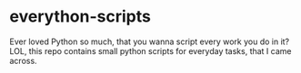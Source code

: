 # everython-scripts
Ever loved Python so much, that you wanna script every work you do in it? LOL, this repo contains small python scripts for everyday tasks, that I came across.

